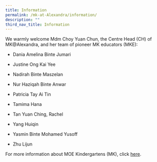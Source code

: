```yaml
---
title: Information
permalink: /mk-at-Alexandra/information/
description: ""
third_nav_title: Information
---
```



We warmly welcome Mdm Choy Yuan Chun, the Centre Head (CH) of MK@Alexandra, and her team of pioneer MK educators (MKE):

        
* Dania Amelina Binte Jumari
 
* Justine Ong Kai Yee

* Nadirah Binte Maszelan
 
* Nur Haziqah Binte Anwar
 
* Patricia Tay Ai Tin
 
* Tamima Hana
 
* Tan Yuan Ching, Rachel

* Yang Huiqin 

* Yasmin Binte Mohamed Yusoff

* Zhu Lijun

For more information about MOE Kindergartens (MK), click [here](http://www.moe.gov.sg/mk).